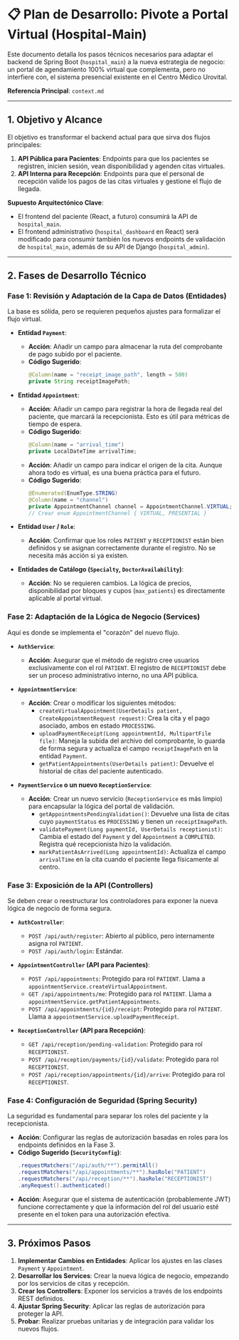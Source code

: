 # 📋 Plan de Desarrollo: Pivote a Portal Virtual (Hospital-Main)

Este documento detalla los pasos técnicos necesarios para adaptar el backend de Spring Boot (`hospital_main`) a la nueva estrategia de negocio: un portal de agendamiento 100% virtual que complementa, pero no interfiere con, el sistema presencial existente en el Centro Médico Urovital.

**Referencia Principal**: `context.md`

---

## 1. Objetivo y Alcance

El objetivo es transformar el backend actual para que sirva dos flujos principales:
1.  **API Pública para Pacientes**: Endpoints para que los pacientes se registren, inicien sesión, vean disponibilidad y agenden citas virtuales.
2.  **API Interna para Recepción**: Endpoints para que el personal de recepción valide los pagos de las citas virtuales y gestione el flujo de llegada.

**Supuesto Arquitectónico Clave**:
- El frontend del paciente (React, a futuro) consumirá la API de `hospital_main`.
- El frontend administrativo (`hospital_dashboard` en React) será modificado para consumir también los nuevos endpoints de validación de `hospital_main`, además de su API de Django (`hospital_admin`).

---

## 2. Fases de Desarrollo Técnico

### Fase 1: Revisión y Adaptación de la Capa de Datos (Entidades)

La base es sólida, pero se requieren pequeños ajustes para formalizar el flujo virtual.

- **Entidad `Payment`**:
    - **Acción**: Añadir un campo para almacenar la ruta del comprobante de pago subido por el paciente.
    - **Código Sugerido**:
      ```java
      @Column(name = "receipt_image_path", length = 500)
      private String receiptImagePath;
      ```

- **Entidad `Appointment`**:
    - **Acción**: Añadir un campo para registrar la hora de llegada real del paciente, que marcará la recepcionista. Esto es útil para métricas de tiempo de espera.
    - **Código Sugerido**:
      ```java
      @Column(name = "arrival_time")
      private LocalDateTime arrivalTime;
      ```
    - **Acción**: Añadir un campo para indicar el origen de la cita. Aunque ahora todo es virtual, es una buena práctica para el futuro.
    - **Código Sugerido**:
      ```java
      @Enumerated(EnumType.STRING)
      @Column(name = "channel")
      private AppointmentChannel channel = AppointmentChannel.VIRTUAL;
      // Crear enum AppointmentChannel { VIRTUAL, PRESENTIAL }
      ```

- **Entidad `User` / `Role`**:
    - **Acción**: Confirmar que los roles `PATIENT` y `RECEPTIONIST` están bien definidos y se asignan correctamente durante el registro. No se necesita más acción si ya existen.

- **Entidades de Catálogo (`Specialty`, `DoctorAvailability`)**:
    - **Acción**: No se requieren cambios. La lógica de precios, disponibilidad por bloques y cupos (`max_patients`) es directamente aplicable al portal virtual.

### Fase 2: Adaptación de la Lógica de Negocio (Services)

Aquí es donde se implementa el "corazón" del nuevo flujo.

- **`AuthService`**:
    - **Acción**: Asegurar que el método de registro cree usuarios exclusivamente con el rol `PATIENT`. El registro de `RECEPTIONIST` debe ser un proceso administrativo interno, no una API pública.

- **`AppointmentService`**:
    - **Acción**: Crear o modificar los siguientes métodos:
        - `createVirtualAppointment(UserDetails patient, CreateAppointmentRequest request)`: Crea la cita y el pago asociado, ambos en estado `PROCESSING`.
        - `uploadPaymentReceipt(Long appointmentId, MultipartFile file)`: Maneja la subida del archivo del comprobante, lo guarda de forma segura y actualiza el campo `receiptImagePath` en la entidad `Payment`.
        - `getPatientAppointments(UserDetails patient)`: Devuelve el historial de citas del paciente autenticado.

- **`PaymentService` o un nuevo `ReceptionService`**:
    - **Acción**: Crear un nuevo servicio (`ReceptionService` es más limpio) para encapsular la lógica del portal de validación.
        - `getAppointmentsPendingValidation()`: Devuelve una lista de citas cuyo `paymentStatus` es `PROCESSING` y tienen un `receiptImagePath`.
        - `validatePayment(Long paymentId, UserDetails receptionist)`: Cambia el estado del `Payment` y del `Appointment` a `COMPLETED`. Registra qué recepcionista hizo la validación.
        - `markPatientAsArrived(Long appointmentId)`: Actualiza el campo `arrivalTime` en la cita cuando el paciente llega físicamente al centro.

### Fase 3: Exposición de la API (Controllers)

Se deben crear o reestructurar los controladores para exponer la nueva lógica de negocio de forma segura.

- **`AuthController`**:
    - `POST /api/auth/register`: Abierto al público, pero internamente asigna rol `PATIENT`.
    - `POST /api/auth/login`: Estándar.

- **`AppointmentController` (API para Pacientes)**:
    - `POST /api/appointments`: Protegido para rol `PATIENT`. Llama a `appointmentService.createVirtualAppointment`.
    - `GET /api/appointments/me`: Protegido para rol `PATIENT`. Llama a `appointmentService.getPatientAppointments`.
    - `POST /api/appointments/{id}/receipt`: Protegido para rol `PATIENT`. Llama a `appointmentService.uploadPaymentReceipt`.

- **`ReceptionController` (API para Recepción)**:
    - `GET /api/reception/pending-validation`: Protegido para rol `RECEPTIONIST`.
    - `POST /api/reception/payments/{id}/validate`: Protegido para rol `RECEPTIONIST`.
    - `POST /api/reception/appointments/{id}/arrive`: Protegido para rol `RECEPTIONIST`.

### Fase 4: Configuración de Seguridad (Spring Security)

La seguridad es fundamental para separar los roles del paciente y la recepcionista.

- **Acción**: Configurar las reglas de autorización basadas en roles para los endpoints definidos en la Fase 3.
- **Código Sugerido (`SecurityConfig`)**:
  ```java
  .requestMatchers("/api/auth/**").permitAll()
  .requestMatchers("/api/appointments/**").hasRole("PATIENT")
  .requestMatchers("/api/reception/**").hasRole("RECEPTIONIST")
  .anyRequest().authenticated()
  ```
- **Acción**: Asegurar que el sistema de autenticación (probablemente JWT) funcione correctamente y que la información del rol del usuario esté presente en el token para una autorización efectiva.

---

## 3. Próximos Pasos

1.  **Implementar Cambios en Entidades**: Aplicar los ajustes en las clases `Payment` y `Appointment`.
2.  **Desarrollar los Services**: Crear la nueva lógica de negocio, empezando por los servicios de citas y recepción.
3.  **Crear los Controllers**: Exponer los servicios a través de los endpoints REST definidos.
4.  **Ajustar Spring Security**: Aplicar las reglas de autorización para proteger la API.
5.  **Probar**: Realizar pruebas unitarias y de integración para validar los nuevos flujos. 